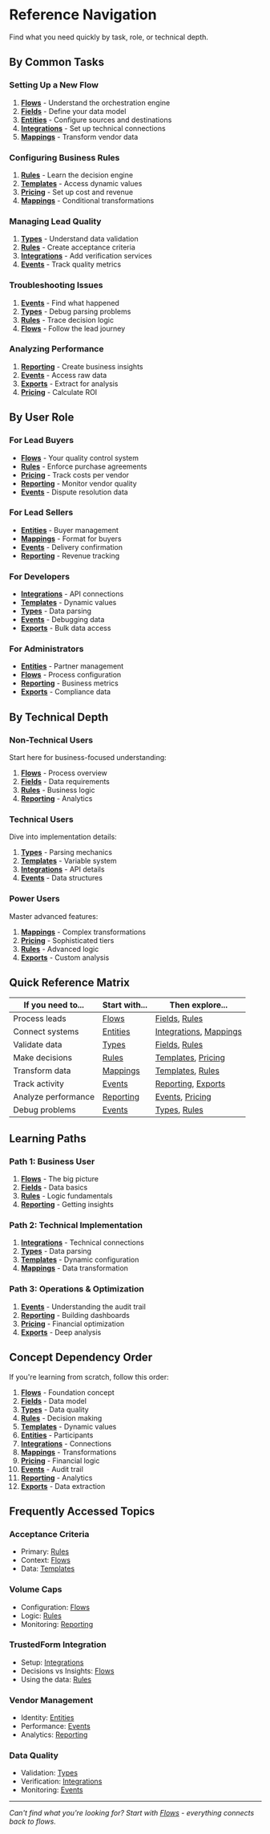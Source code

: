 # Reference Navigation

Find what you need quickly by task, role, or technical depth.

## By Common Tasks

### Setting Up a New Flow
1. **[Flows](flows.md)** - Understand the orchestration engine
2. **[Fields](fields.md)** - Define your data model
3. **[Entities](entities.md)** - Configure sources and destinations
4. **[Integrations](integrations.md)** - Set up technical connections
5. **[Mappings](mappings.md)** - Transform vendor data

### Configuring Business Rules
1. **[Rules](rules.md)** - Learn the decision engine
2. **[Templates](templates.md)** - Access dynamic values
3. **[Pricing](pricing.md)** - Set up cost and revenue
4. **[Mappings](mappings.md)** - Conditional transformations

### Managing Lead Quality
1. **[Types](types.md)** - Understand data validation
2. **[Rules](rules.md)** - Create acceptance criteria
3. **[Integrations](integrations.md)** - Add verification services
4. **[Events](events.md)** - Track quality metrics

### Troubleshooting Issues
1. **[Events](events.md)** - Find what happened
2. **[Types](types.md)** - Debug parsing problems
3. **[Rules](rules.md)** - Trace decision logic
4. **[Flows](flows.md)** - Follow the lead journey

### Analyzing Performance
1. **[Reporting](reporting.md)** - Create business insights
2. **[Events](events.md)** - Access raw data
3. **[Exports](exports.md)** - Extract for analysis
4. **[Pricing](pricing.md)** - Calculate ROI

## By User Role

### For Lead Buyers
- **[Flows](flows.md)** - Your quality control system
- **[Rules](rules.md)** - Enforce purchase agreements
- **[Pricing](pricing.md)** - Track costs per vendor
- **[Reporting](reporting.md)** - Monitor vendor quality
- **[Events](events.md)** - Dispute resolution data

### For Lead Sellers
- **[Entities](entities.md)** - Buyer management
- **[Mappings](mappings.md)** - Format for buyers
- **[Events](events.md)** - Delivery confirmation
- **[Reporting](reporting.md)** - Revenue tracking

### For Developers
- **[Integrations](integrations.md)** - API connections
- **[Templates](templates.md)** - Dynamic values
- **[Types](types.md)** - Data parsing
- **[Events](events.md)** - Debugging data
- **[Exports](exports.md)** - Bulk data access

### For Administrators
- **[Entities](entities.md)** - Partner management
- **[Flows](flows.md)** - Process configuration
- **[Reporting](reporting.md)** - Business metrics
- **[Exports](exports.md)** - Compliance data

## By Technical Depth

### Non-Technical Users
Start here for business-focused understanding:
1. **[Flows](flows.md)** - Process overview
2. **[Fields](fields.md)** - Data requirements
3. **[Rules](rules.md)** - Business logic
4. **[Reporting](reporting.md)** - Analytics

### Technical Users
Dive into implementation details:
1. **[Types](types.md)** - Parsing mechanics
2. **[Templates](templates.md)** - Variable system
3. **[Integrations](integrations.md)** - API details
4. **[Events](events.md)** - Data structures

### Power Users
Master advanced features:
1. **[Mappings](mappings.md)** - Complex transformations
2. **[Pricing](pricing.md)** - Sophisticated tiers
3. **[Rules](rules.md)** - Advanced logic
4. **[Exports](exports.md)** - Custom analysis

## Quick Reference Matrix

| If you need to... | Start with... | Then explore... |
|-------------------|---------------|-----------------|
| Process leads | [Flows](flows.md) | [Fields](fields.md), [Rules](rules.md) |
| Connect systems | [Entities](entities.md) | [Integrations](integrations.md), [Mappings](mappings.md) |
| Validate data | [Types](types.md) | [Fields](fields.md), [Rules](rules.md) |
| Make decisions | [Rules](rules.md) | [Templates](templates.md), [Pricing](pricing.md) |
| Transform data | [Mappings](mappings.md) | [Templates](templates.md), [Rules](rules.md) |
| Track activity | [Events](events.md) | [Reporting](reporting.md), [Exports](exports.md) |
| Analyze performance | [Reporting](reporting.md) | [Events](events.md), [Pricing](pricing.md) |
| Debug problems | [Events](events.md) | [Types](types.md), [Rules](rules.md) |

## Learning Paths

### Path 1: Business User
1. **[Flows](flows.md)** - The big picture
2. **[Fields](fields.md)** - Data basics
3. **[Rules](rules.md)** - Logic fundamentals
4. **[Reporting](reporting.md)** - Getting insights

### Path 2: Technical Implementation
1. **[Integrations](integrations.md)** - Technical connections
2. **[Types](types.md)** - Data parsing
3. **[Templates](templates.md)** - Dynamic configuration
4. **[Mappings](mappings.md)** - Data transformation

### Path 3: Operations & Optimization
1. **[Events](events.md)** - Understanding the audit trail
2. **[Reporting](reporting.md)** - Building dashboards
3. **[Pricing](pricing.md)** - Financial optimization
4. **[Exports](exports.md)** - Deep analysis

## Concept Dependency Order

If you're learning from scratch, follow this order:
1. **[Flows](flows.md)** - Foundation concept
2. **[Fields](fields.md)** - Data model
3. **[Types](types.md)** - Data quality
4. **[Rules](rules.md)** - Decision making
5. **[Templates](templates.md)** - Dynamic values
6. **[Entities](entities.md)** - Participants
7. **[Integrations](integrations.md)** - Connections
8. **[Mappings](mappings.md)** - Transformations
9. **[Pricing](pricing.md)** - Financial logic
10. **[Events](events.md)** - Audit trail
11. **[Reporting](reporting.md)** - Analytics
12. **[Exports](exports.md)** - Data extraction

## Frequently Accessed Topics

### Acceptance Criteria
- Primary: [Rules](rules.md)
- Context: [Flows](flows.md)
- Data: [Templates](templates.md)

### Volume Caps
- Configuration: [Flows](flows.md)
- Logic: [Rules](rules.md)
- Monitoring: [Reporting](reporting.md)

### TrustedForm Integration
- Setup: [Integrations](integrations.md)
- Decisions vs Insights: [Flows](flows.md)
- Using the data: [Rules](rules.md)

### Vendor Management
- Identity: [Entities](entities.md)
- Performance: [Events](events.md)
- Analytics: [Reporting](reporting.md)

### Data Quality
- Validation: [Types](types.md)
- Verification: [Integrations](integrations.md)
- Monitoring: [Events](events.md)

---

*Can't find what you're looking for? Start with [Flows](flows.md) - everything connects back to flows.*